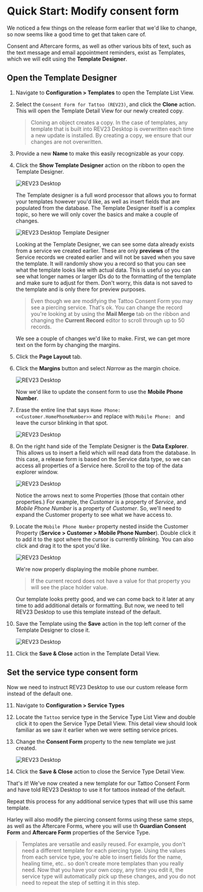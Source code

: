 # Quick Start: Modify consent form

We noticed a few things on the release form earlier that we'd like to change, so now seems like a good time to get that taken care of.

Consent and Aftercare forms, as well as other various bits of text, such as the text message and email appointment reminders, exist as Templates, which we will edit using the **Template Designer**.

## Open the Template Designer

1. Navigate to **Configuration > Templates** to open the Template List View.

2. Select the `Consent Form for Tattoo (REV23)`, and click the **Clone** action. This will open the Template Detail View for our newly created copy.
   > Cloning an object creates a copy. In the case of templates, any template that is built into REV23 Desktop is overwritten each time a new update is installed. By creating a copy, we ensure that our changes are not overwritten.

3. Provide a new **Name** to make this easily recognizable as your copy.

4. Click the **Show Template Designer** action on the ribbon to open the Template Designer.

    ![REV23 Desktop](img/template_detail_view_show_template_designer.png)

    The Template designer is a full word processor that allows you to format your templates however you'd like, as well as insert fields that are populated from the database. The Template Designer itself is a complex topic, so here we will only cover the basics and make a couple of changes.

    ![REV23 Desktop Template Designer](img/template_designer_tattoo_consent_form.png)

    Looking at the Template Designer, we can see some data already exists from a service we created earlier. These are only **previews** of the Service records we created earlier and will not be saved when you save the template. It will randomly show you a record so that you can see what the template looks like with actual data. This is useful so you can see what longer names or larger IDs do to the formatting of the template and make sure to adjust for them. Don't worry, this data is not saved to the template and is only there for preview purposes.

    > Even though we are modifying the Tattoo Consent Form you may see a piercing service. That's ok. You can change the record you're looking at by using the **Mail Merge** tab on the ribbon and changing the **Current Record** editor to scroll through up to 50 records. 

    We see a couple of changes we'd like to make. First, we can get more text on the form by changing the margins.

4. Click the **Page Layout** tab.
   
5. Click the **Margins** button and select *Narrow* as the margin choice.

    ![REV23 Desktop](img/template_designer_margins.png)

    Now we'd like to update the consent form to use the **Mobile Phone Number**.
    
6. Erase the entire line that says `Home Phone: <<Customer.HomePhoneNumber>>` and replace with `Mobile Phone: ` and leave the cursor blinking in that spot.
   
    ![REV23 Desktop](img/template_designer_tattoo_consent_form_erase_home_phone.png)

7. On the right hand side of the Template Designer is the **Data Explorer**. This allows us to insert a field which will read data from the database. In this case, a release form is based on the Service data type, so we can access all properties of a Service here. Scroll to the top of the data explorer window.

    ![REV23 Desktop](img/template_designer_data_explorer.png)

    Notice the arrows next to some Properties (those that contain other properties.) For example, the *Customer* is a property of *Service*, and *Mobile Phone Number* is a property of *Customer*. So, we'll need to expand the Customer property to see what we have access to.

8. Locate the `Mobile Phone Number` property nested inside the Customer Property (**Service > Customer > Mobile Phone Number**). Double click it to add it to the spot where the cursor is currently blinking. You can also click and drag it to the spot you'd like.

    ![REV23 Desktop](img/template_designer_tattoo_consent_form_add_mobile_phone.png)

    We're now properly displaying the mobile phone number.

    > If the current record does not have a value for that property you will see the place holder value.

    Our template looks pretty good, and we can come back to it later at any time to add additional details or formatting. But now, we need to tell REV23 Desktop to use this template instead of the default.

9. Save the Template using the **Save** action in the top left corner of the Template Designer to close it.

    ![REV23 Desktop](img/template_designer_save.png)

10.  Click the **Save & Close** action in the Template Detail View.

## Set the service type consent form

Now we need to instruct REV23 Desktop to use our custom release form instead of the default one.
    
11.  Navigate to **Configuration > Service Types**

12.  Locate the `Tattoo` service type in the Service Type List View and double click it to open the Service Type Detail View. This detail view should look familiar as we saw it earlier when we were setting service prices.

13. Change the **Consent Form** property to the new template we just created.

    ![REV23 Desktop](img/service_type_detail_view_consent_form.png)
    
14. Click the **Save & Close** action to close the Service Type Detail View.

That's it! We've now created a new template for our Tattoo Consent Form and have told REV23 Desktop to use it for tattoos instead of the default.

Repeat this process for any additional service types that will use this same template.

Harley will also modify the piercing consent forms using these same steps, as well as the Aftercare Forms, where you will use th **Guardian Consent Form** and **Aftercare Form** properties of the Service Type.

> Templates are versatile and easily reused. For example, you don't need a different template for each piercing type. Using the values from each service type, you're able to insert fields for the name, healing time, etc.. so don't create more templates than you really need. Now that you have your own copy, any time you edit it, the service type will automatically pick up these changes, and you do not need to repeat the step of setting it in this step.